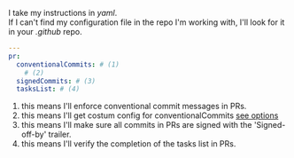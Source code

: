 I take my instructions in _yaml_.</br>
If I can't find my configuration file in the repo I'm working with, I'll look for it in your _.github_ repo.

```yaml title=".github/auto-me-bot.yml"
---
pr:
  conventionalCommits: # (1)
    # (2)
  signedCommits: # (3)
  tasksList: # (4)
```

1. this means I'll enforce conventional commit messages in PRs.
2. this means I'll get costum config for conventionalCommits [see options](https://commitlint.js.org/#/reference-rules)
3. this means I'll make sure all commits in PRs are signed with the 'Signed-off-by' trailer.
4. this means I'll verify the completion of the tasks list in PRs.
